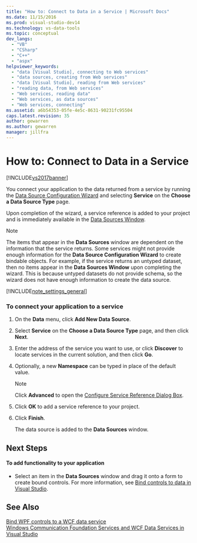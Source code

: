 ```yaml
---
title: "How to: Connect to Data in a Service | Microsoft Docs"
ms.date: 11/15/2016
ms.prod: visual-studio-dev14
ms.technology: vs-data-tools
ms.topic: conceptual
dev_langs: 
  - "VB"
  - "CSharp"
  - "C++"
  - "aspx"
helpviewer_keywords: 
  - "data [Visual Studio], connecting to Web services"
  - "data sources, creating from Web services"
  - "data [Visual Studio], reading from Web services"
  - "reading data, from Web services"
  - "Web services, reading data"
  - "Web services, as data sources"
  - "Web services, connecting"
ms.assetid: a6b54353-05fe-4e5c-8631-90231fc95504
caps.latest.revision: 35
author: gewarren
ms.author: gewarren
manager: jillfra
---
```

# How to: Connect to Data in a Service
[!INCLUDE[vs2017banner](../includes/vs2017banner.md)]

You connect your application to the data returned from a service by running the [Data Source Configuration Wizard](http://msdn.microsoft.com/library/c4df7de5-5da0-4064-940c-761dd6d9e28f) and selecting **Service** on the **Choose a Data Source Type** page.  
  
 Upon completion of the wizard, a service reference is added to your project and is immediately available in the [Data Sources Window](http://msdn.microsoft.com/library/0d20f699-cc95-45b3-8ecb-c7edf1f67992).  
  
> [!NOTE]
>  The items that appear in the **Data Sources** window are dependent on the information that the service returns. Some services might not provide enough information for the **Data Source Configuration Wizard** to create bindable objects. For example, if the service returns an untyped dataset, then no items appear in the **Data Sources Window** upon completing the wizard. This is because untyped datasets do not provide schema, so the wizard does not have enough information to create the data source.  
  
 [!INCLUDE[note_settings_general](../includes/note-settings-general-md.md)]  
  
### To connect your application to a service  
  
1. On the **Data** menu, click **Add New Data Source**.  
  
2. Select **Service** on the **Choose a Data Source Type** page, and then click **Next**.  
  
3. Enter the address of the service you want to use, or click **Discover** to locate services in the current solution, and then click **Go**.  
  
4. Optionally, a new **Namespace** can be typed in place of the default value.  
  
    > [!NOTE]
    >  Click **Advanced** to open the [Configure Service Reference Dialog Box](../data-tools/configure-service-reference-dialog-box.md).  
  
5. Click **OK** to add a service reference to your project.  
  
6. Click **Finish**.  
  
     The data source is added to the **Data Sources** window.  
  
## Next Steps  
  
#### To add functionality to your application  
  
- Select an item in the **Data Sources** window and drag it onto a form to create bound controls. For more information, see [Bind controls to data in Visual Studio](../data-tools/bind-controls-to-data-in-visual-studio.md).  
  
## See Also  
 [Bind WPF controls to a WCF data service](../data-tools/bind-wpf-controls-to-a-wcf-data-service.md)   
 [Windows Communication Foundation Services and WCF Data Services in Visual Studio](../data-tools/windows-communication-foundation-services-and-wcf-data-services-in-visual-studio.md)
